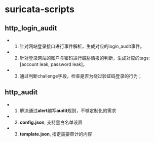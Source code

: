 <!--
 * @Author: your name
 * @Date: 2020-06-16 15:10:48
 * @LastEditTime: 2020-07-15 18:06:50
 * @LastEditors: Please set LastEditors
 * @Description: In User Settings Edit
 * @FilePath: /Code/Users/canon/Documents/github/suricata-scripts/README.md
--> 
# suricata-scripts

## http_login_audit
- 1. 针对网站登录接口进行事件解析，生成对应的login_audit事件。
- 2. 针对登录网站的账户与密码进行威胁情报的判断，生成对应的tags: [account leak, password leak]。
- 3. 通过判断challenge字段，检查是否为绕过验证码登录的行为；

## http_audit
- 1. 解决通过**alert**编写**audit**规则，不够定制化的需求
- 2. **config.json**, 支持黑白名单设置
- 3. **template.json**, 指定需要审计的内容